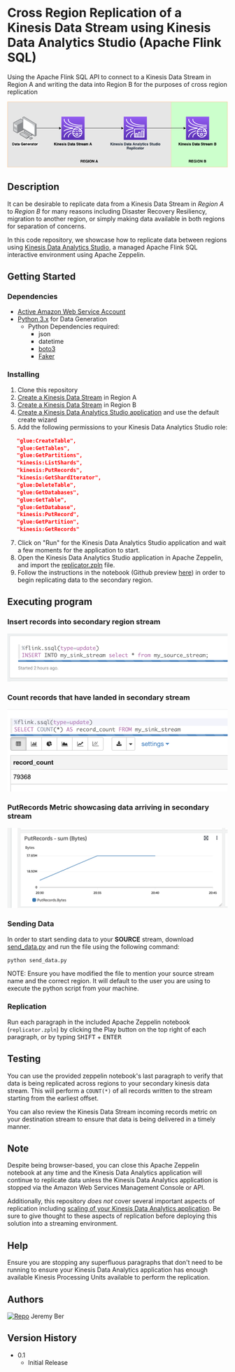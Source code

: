# Cross Region Replication of a Kinesis Data Stream using Kinesis Data Analytics Studio (Apache Flink SQL)

Using the Apache Flink SQL API to connect to a Kinesis Data Stream in Region A and writing the data into Region B for the purposes of cross region replication


![Visual visual representation of data being replicated from a kinesis data stream in Region A to Region B](img/cross-region-kda-studio.png)

## Description

It can be desirable to replicate data from a Kinesis Data Stream in *Region A* to *Region B* for many reasons including Disaster Recovery Resiliency, migration to another region, or simply making data available in both regions for separation of concerns. 

In this code repository, we showcase how to replicate data between regions using [Kinesis Data Analytics Studio](https://docs.aws.amazon.com/kinesisanalytics/latest/java/how-notebook.html), a managed Apache Flink SQL interactive environment using Apache Zeppelin.

## Getting Started

### Dependencies

- [Active Amazon Web Service Account](https://aws.amazon.com/)
- [Python 3.x](https://www.python.org/downloads/) for Data Generation
  - Python Dependencies required:
    - json
    - datetime
    - [boto3](https://pypi.org/project/boto3/)
    - [Faker](https://pypi.org/project/Faker/)
### Installing

1. Clone this repository
2. [Create a Kinesis Data Stream](https://docs.aws.amazon.com/streams/latest/dev/how-do-i-create-a-stream.html) in Region A 
3. [Create a Kinesis Data Stream](https://docs.aws.amazon.com/streams/latest/dev/how-do-i-create-a-stream.html) in Region B
4. [Create a Kinesis Data Analytics Studio application](https://docs.aws.amazon.com/kinesisanalytics/latest/java/how-zeppelin-creating.html) and use the default create wizard
5. Add the following permissions to your Kinesis Data Analytics Studio role:
```json
   "glue:CreateTable",
   "glue:GetTables",
   "glue:GetPartitions",
   "kinesis:ListShards",
   "kinesis:PutRecords",
   "kinesis:GetShardIterator",
   "glue:DeleteTable",
   "glue:GetDatabases",
   "glue:GetTable",
   "glue:GetDatabase",
   "kinesis:PutRecord",
   "glue:GetPartition",
   "kinesis:GetRecords"
```
7. Click on "Run" for the Kinesis Data Analytics Studio application and wait a few moments for the application to start.
6. Open the Kinesis Data Analytics Studio application in Apache Zeppelin, and import the [replicator.zpln](replicator.zpln) file.
7. Follow the instructions in the notebook (Github preview [here](replicator.ipynb)) in order to begin replicating data to the secondary region.

## Executing program

### Insert records into secondary region stream
![Visual representation of inserting data into the sink](img/zeppelin-insert.png)

### Count records that have landed in secondary stream
![Visual representation of counting records out of the sin](img/count_records.png)

### PutRecords Metric showcasing data arriving in secondary stream
![Visual representation of data arriving in KDS in 2nd region presented by metrics](img/data-in-secondary-stream.png)
### Sending Data
In order to start sending data to your **SOURCE** stream, download [send_data.py](send_data.py) and run the file using the following command:

```bash
python send_data.py
```

NOTE: Ensure you have modified the file to mention your source stream name and the correct region. It will default to the user you are using to execute the python script from your machine.

### Replication
Run each paragraph in the included Apache Zeppelin notebook (`replicator.zpln`) by clicking the Play button on the top right of each paragraph, or by typing <kbd>SHIFT</kbd> + <kbd> ENTER</kbd>

## Testing
You can use the provided zeppelin notebook's last paragraph to verify that data is being replicated across regions to your secondary kinesis data stream. This will perform a `COUNT(*)` of all records written to the stream starting from the earliest offset. 

You can also review the Kinesis Data Stream incoming records metric on your destination stream to ensure that data is being delivered in a timely manner.


## Note
Despite being browser-based, you can close this Apache Zeppelin notebook at any time and the Kinesis Data Analytics application will continue to replicate data unless the Kinesis Data Analytics application is stopped via the Amazon Web Services Management Console or API.

Additionally, this repository *does not* cover several important aspects of replication including [scaling of your Kinesis Data Analytics application](https://github.com/aws-samples/kda-flink-app-autoscaling). Be sure to give thought to these aspects of replication before deploying this solution into a streaming environment.
## Help

Ensure you are stopping any superfluous paragraphs that don't need to be running to ensure your Kinesis Data Analytics application has enough available Kinesis Processing Units available to perform the replication.

## Authors

 [![Repo](https://badgen.net/badge/icon/GitHub?icon=github&label)](https://github.com/jeremyber-aws) Jeremy Ber
## Version History

* 0.1
    * Initial Release